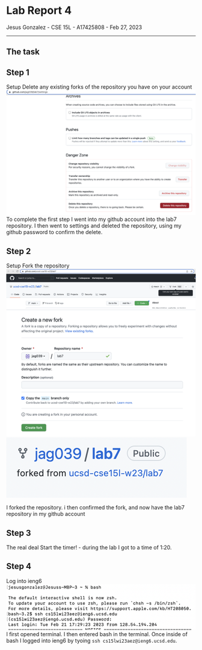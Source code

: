# Lab Report 4
Jesus Gonzalez - CSE 15L - A17425808 - Feb 27, 2023

---

## The task
## Step 1
Setup Delete any existing forks of the repository you have on your account
![Image](lab4-1.png)
To complete the first step I went into my github account into the lab7 repository. I then went to settings and deleted the repository, using my github password to confirm the delete.
## Step 2
Setup Fork the repository
![Image](lab4-2.png)
![Image](lab4-3.png)
![Image](lab4-4.png)

I forked the repository. i then confirmed the fork, and now have the lab7 repository in my github account
## Step 3
The real deal Start the timer! - during the lab I got to a time of 1:20.
## Step 4
Log into ieng6
![Image](lab4-5.png)
I first opened terminal. I then entered bash in the terminal. Once inside of bash I logged into ieng6 by tyoing `ssh cs15lwi23aez@ieng6.ucsd.edu`.




